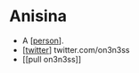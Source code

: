 # Anisina

- A [[person]].
- [[twitter]] twitter.com/on3n3ss
- [[pull on3n3ss]]


[//begin]: # "Autogenerated link references for markdown compatibility"
[person]: person "Person"
[twitter]: twitter "Twitter"
[//end]: # "Autogenerated link references"